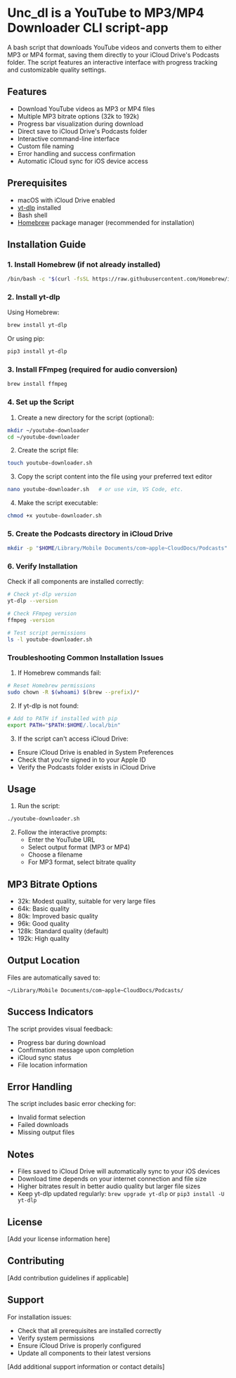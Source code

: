 # Unc_dl is a YouTube to MP3/MP4 Downloader CLI script-app

A bash script that downloads YouTube videos and converts them to either MP3 or MP4 format, saving them directly to your iCloud Drive's Podcasts folder. The script features an interactive interface with progress tracking and customizable quality settings.

## Features

- Download YouTube videos as MP3 or MP4 files
- Multiple MP3 bitrate options (32k to 192k)
- Progress bar visualization during download
- Direct save to iCloud Drive's Podcasts folder
- Interactive command-line interface
- Custom file naming
- Error handling and success confirmation
- Automatic iCloud sync for iOS device access

## Prerequisites

- macOS with iCloud Drive enabled
- [yt-dlp](https://github.com/yt-dlp/yt-dlp) installed
- Bash shell
- [Homebrew](https://brew.sh) package manager (recommended for installation)

## Installation Guide

### 1. Install Homebrew (if not already installed)
```bash
/bin/bash -c "$(curl -fsSL https://raw.githubusercontent.com/Homebrew/install/HEAD/install.sh)"
```

### 2. Install yt-dlp
Using Homebrew:
```bash
brew install yt-dlp
```

Or using pip:
```bash
pip3 install yt-dlp
```

### 3. Install FFmpeg (required for audio conversion)
```bash
brew install ffmpeg
```

### 4. Set up the Script

1. Create a new directory for the script (optional):
```bash
mkdir ~/youtube-downloader
cd ~/youtube-downloader
```

2. Create the script file:
```bash
touch youtube-downloader.sh
```

3. Copy the script content into the file using your preferred text editor
```bash
nano youtube-downloader.sh   # or use vim, VS Code, etc.
```

4. Make the script executable:
```bash
chmod +x youtube-downloader.sh
```

### 5. Create the Podcasts directory in iCloud Drive
```bash
mkdir -p "$HOME/Library/Mobile Documents/com~apple~CloudDocs/Podcasts"
```

### 6. Verify Installation

Check if all components are installed correctly:
```bash
# Check yt-dlp version
yt-dlp --version

# Check FFmpeg version
ffmpeg -version

# Test script permissions
ls -l youtube-downloader.sh
```

### Troubleshooting Common Installation Issues

1. If Homebrew commands fail:
```bash
# Reset Homebrew permissions
sudo chown -R $(whoami) $(brew --prefix)/*
```

2. If yt-dlp is not found:
```bash
# Add to PATH if installed with pip
export PATH="$PATH:$HOME/.local/bin"
```

3. If the script can't access iCloud Drive:
- Ensure iCloud Drive is enabled in System Preferences
- Check that you're signed in to your Apple ID
- Verify the Podcasts folder exists in iCloud Drive

## Usage

1. Run the script:
```bash
./youtube-downloader.sh
```

2. Follow the interactive prompts:
   - Enter the YouTube URL
   - Select output format (MP3 or MP4)
   - Choose a filename
   - For MP3 format, select bitrate quality

## MP3 Bitrate Options

- 32k: Modest quality, suitable for very large files
- 64k: Basic quality
- 80k: Improved basic quality
- 96k: Good quality
- 128k: Standard quality (default)
- 192k: High quality

## Output Location

Files are automatically saved to:
```
~/Library/Mobile Documents/com~apple~CloudDocs/Podcasts/
```

## Success Indicators

The script provides visual feedback:
- Progress bar during download
- Confirmation message upon completion
- iCloud sync status
- File location information

## Error Handling

The script includes basic error checking for:
- Invalid format selection
- Failed downloads
- Missing output files

## Notes

- Files saved to iCloud Drive will automatically sync to your iOS devices
- Download time depends on your internet connection and file size
- Higher bitrates result in better audio quality but larger file sizes
- Keep yt-dlp updated regularly: `brew upgrade yt-dlp` or `pip3 install -U yt-dlp`

## License

[Add your license information here]

## Contributing

[Add contribution guidelines if applicable]

## Support

For installation issues:
- Check that all prerequisites are installed correctly
- Verify system permissions
- Ensure iCloud Drive is properly configured
- Update all components to their latest versions

[Add additional support information or contact details]